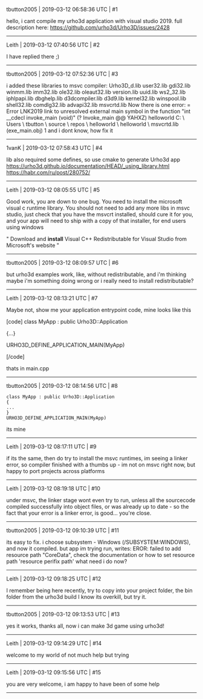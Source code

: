 tbutton2005 | 2019-03-12 06:58:36 UTC | #1

hello, i cant compile my urho3d application with visual studio 2019. full description here: https://github.com/urho3d/Urho3D/issues/2428

-------------------------

Leith | 2019-03-12 07:40:56 UTC | #2

I have replied there ;)

-------------------------

tbutton2005 | 2019-03-12 07:52:36 UTC | #3

i added these libraries to msvc compiler:
Urho3D_d.lib
user32.lib
gdi32.lib
winmm.lib
imm32.lib
ole32.lib
oleaut32.lib
version.lib
uuid.lib
ws2_32.lib
iphlpapi.lib
dbghelp.lib
d3dcompiler.lib
d3d9.lib
kernel32.lib
winspool.lib
shell32.lib
comdlg32.lib
advapi32.lib
msvcrtd.lib
Now there is one error:  =
Error LNK2019 link to unresolved external main symbol in the function "int __cdecl invoke_main (void)" (? Invoke_main @@ YAHXZ) helloworld C: \ Users \ tbutton \ source \ repos \ helloworld \ helloworld \ msvcrtd.lib (exe_main.obj) 1
and i dont know, how fix it

-------------------------

1vanK | 2019-03-12 07:58:43 UTC | #4

lib also required some defines, so use cmake to generate Urho3d app
 https://urho3d.github.io/documentation/HEAD/_using_library.html 
 https://habr.com/ru/post/280752/

-------------------------

Leith | 2019-03-12 08:05:55 UTC | #5

Good work, you are down to one bug.
You need to install the microsoft visual c runtime library.
You should not need to add any more libs in msvc studio, just check that you have the msvcrt installed, should cure it for you, and your app will need to ship with a copy of that installer, for end users using windows

" Download and **install** Visual C++ Redistributable for Visual Studio from Microsoft's website "

-------------------------

tbutton2005 | 2019-03-12 08:09:57 UTC | #6

but urho3d examples work, like, without redistributable, and i'm thinking maybe i'm something doing wrong
or i really need to install redistributable?

-------------------------

Leith | 2019-03-12 08:13:21 UTC | #7

Maybe not, show me your application entrypoint code, mine looks like this

[code]
class MyApp : public Urho3D::Application

{...}

URHO3D_DEFINE_APPLICATION_MAIN(MyApp)


[/code]

thats in main.cpp

-------------------------

tbutton2005 | 2019-03-12 08:14:56 UTC | #8

```using namespace Urho3D;
class MyApp : public Urho3D::Application
{
...
}
URHO3D_DEFINE_APPLICATION_MAIN(MyApp)
```
its mine

-------------------------

Leith | 2019-03-12 08:17:11 UTC | #9

if its the same, then do try to install the msvc runtimes, im seeing a linker error, so compiler finished with a thumbs up - im not on msvc right now, but happy to port projects across platforms

-------------------------

Leith | 2019-03-12 08:19:18 UTC | #10

under msvc, the linker stage wont even try to run, unless all the sourcecode compiled successfully into object files, or was already up to date - so the fact that your error is a linker error, is good... you're close.

-------------------------

tbutton2005 | 2019-03-12 09:10:39 UTC | #11

its easy to fix. i choose subsystem - Windows (/SUBSYSTEM:WINDOWS), and now it compiled.
but app im trying run, writes: 
EROR: failed to add resource path "CoreData", check the documentation or how to set resource path 'resource perifix path'
what need i do now?

-------------------------

Leith | 2019-03-12 09:18:25 UTC | #12

I remember being here recently, try to copy into your project folder, the bin folder from the urho3d build
I know its overkill, but try it.

-------------------------

tbutton2005 | 2019-03-12 09:13:53 UTC | #13

yes it works, thanks all, now i can make 3d game using urho3d!

-------------------------

Leith | 2019-03-12 09:14:29 UTC | #14

welcome to my world of not much help but trying

-------------------------

Leith | 2019-03-12 09:15:56 UTC | #15

you are very welcome, i am happy to have been of some help

-------------------------


